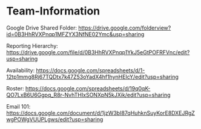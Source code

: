 Team-Information
================

Google Drive Shared Folder: 
https://drive.google.com/folderview?id=0B3HhRVXPnqp1MFZYX3NfNE02Ymc&usp=sharing

Reporting Hierarchy: 
https://drive.google.com/file/d/0B3HhRVXPnqp1YkJ5eGtPOFRFVnc/edit?usp=sharing

Availability: 
https://docs.google.com/spreadsheets/d/1-12tp1mmg8Rj67TQDtx7k47Z53oYadX4hf1hynHEIcY/edit?usp=sharing

Roster: 
https://docs.google.com/spreadsheets/d/19q0qK-QO7LxB6U6Ggpq_R8r-NvhTHIxSONXpN5kJXik/edit?usp=sharing

Email 101: 
https://docs.google.com/document/d/1jzW3bI87qHuhknSuyKorE8DXEJRgZwgPOWgVUUPLgws/edit?usp=sharing
